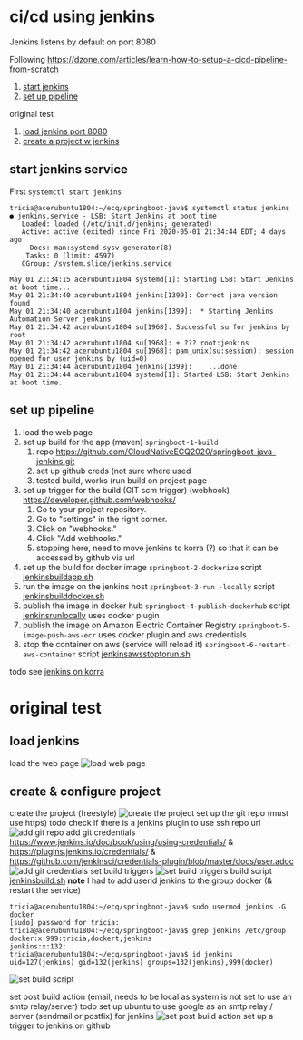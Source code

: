 # ci/cd using jenkins 

Jenkins listens by default on port 8080

Following https://dzone.com/articles/learn-how-to-setup-a-cicd-pipeline-from-scratch
1. [start jenkins](#start-jenkins-service)
1. [set up pipeline](#set-up-pipeline)


original test
1. [load jenkins port 8080](#load-jenkins)
1. [create a project w jenkins](#create-&-configure-project)

## start jenkins service
First `systemctl start jenkins`
```
tricia@acerubuntu1804:~/ecq/springboot-java$ systemctl status jenkins
● jenkins.service - LSB: Start Jenkins at boot time
   Loaded: loaded (/etc/init.d/jenkins; generated)
   Active: active (exited) since Fri 2020-05-01 21:34:44 EDT; 4 days ago
     Docs: man:systemd-sysv-generator(8)
    Tasks: 0 (limit: 4597)
   CGroup: /system.slice/jenkins.service

May 01 21:34:15 acerubuntu1804 systemd[1]: Starting LSB: Start Jenkins at boot time...
May 01 21:34:40 acerubuntu1804 jenkins[1399]: Correct java version found
May 01 21:34:40 acerubuntu1804 jenkins[1399]:  * Starting Jenkins Automation Server jenkins
May 01 21:34:42 acerubuntu1804 su[1968]: Successful su for jenkins by root
May 01 21:34:42 acerubuntu1804 su[1968]: + ??? root:jenkins
May 01 21:34:42 acerubuntu1804 su[1968]: pam_unix(su:session): session opened for user jenkins by (uid=0)
May 01 21:34:44 acerubuntu1804 jenkins[1399]:    ...done.
May 01 21:34:44 acerubuntu1804 systemd[1]: Started LSB: Start Jenkins at boot time.
```
## set up pipeline
1. load the web page
2. set up build for the app (maven)   `springboot-1-build`
     1. repo https://github.com/CloudNativeECQ2020/springboot-java-jenkins.git
     2. set up github creds (not sure where used
     3. tested build, works  (run build on project page
3.  set up trigger for the build (GIT scm trigger)  (webhook)  https://developer.github.com/webhooks/
     1. Go to your project repository.
     2. Go to "settings" in the right corner.
     3. Click on "webhooks."
     4. Click "Add webhooks."
     5. stopping here, need to move jenkins to korra (?) so that it can be accessed by github via url  
4. set up the build for docker image  `springboot-2-dockerize` script [jenkinsbuildapp.sh](jenkinsbuildapp.sh)
4. run the image on the jenkins host `springboot-3-run -locally` script [jenkinsbuilddocker.sh](jenkinsbuilddocker.sh)
4. publish the image in docker hub  `springboot-4-publish-dockerhub` script [jenkinsrunlocally](jenkinsrunlocally)  uses docker plugin
4. publish the image on Amazon Electric Container Registry  `springboot-5-image-push-aws-ecr` uses docker plugin and aws credentials
4. stop the container on aws (service will reload it) `springboot-6-restart-aws-container` script [jenkinsawsstoptorun.sh](jenkinsawsstoptorun.sh)  

todo see [jenkins on korra](jenkinsonkorra.md)
# original test
## load jenkins
load the web page
![load web page](img/jenkins1.PNG)
## create & configure project 
create the project (freestyle)
![create the project](img/jenkins-create-job.PNG)
set up the git repo (must use https)
todo check if there is a jenkins plugin to use ssh repo url
![add git repo](img/jenkins-add-repo.PNG)
add git credentials https://www.jenkins.io/doc/book/using/using-credentials/ & https://plugins.jenkins.io/credentials/ & https://github.com/jenkinsci/credentials-plugin/blob/master/docs/user.adoc
![add git credentials](img/jenkins-add-cred.PNG)
set build triggers
![set build triggers](img/jenkins-build-trigger.PNG)
build script [jenkinsbuild.sh](jenkinsbuild.sh)
__note__ I had to add userid jenkins to the group docker (& restart the service)
```
tricia@acerubuntu1804:~/ecq/springboot-java$ sudo usermod jenkins -G docker
[sudo] password for tricia:
tricia@acerubuntu1804:~/ecq/springboot-java$ grep jenkins /etc/group
docker:x:999:tricia,dockert,jenkins
jenkins:x:132:
tricia@acerubuntu1804:~/ecq/springboot-java$ id jenkins
uid=127(jenkins) gid=132(jenkins) groups=132(jenkins),999(docker)
```
![set build script](img/jenkins-build-script.PNG)

set post build action  (email, needs to be local as system is not set to use an smtp relay/server)
todo set up ubuntu to use google as an smtp relay / server (sendmail or postfix)  for jenkins
![set post build action](img/jenkins-post-build-action.PNG)
set up a trigger to jenkins on github



